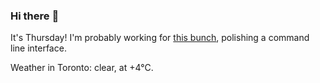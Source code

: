 ### Hi there :wave:

It's Thursday! I'm probably working for [this bunch](https://github.com/kohofinancial), polishing a command line interface.

Weather in Toronto: clear, at +4°C.
